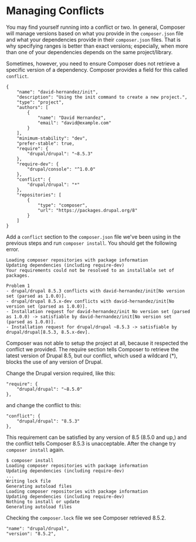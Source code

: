 # Managing Conflicts

You may find yourself running into a conflict or two. In general, Composer will manage versions based 
on what you provide in the `composer.json` file and what your dependencies provide in their `composer.json` files. 
That is why specifying ranges is better than exact versions; especially, when more than one of your dependencies 
depends on the same project/library.

Sometimes, however, you need to ensure Composer does not retrieve a specific version of a dependency. Composer 
provides a field for this called `conflict`.

```$xslt
{
    "name": "david-hernandez/init",
    "description": "Using the init command to create a new project.",
    "type": "project",
    "authors": [
        {
            "name": "David Hernandez",
            "email": "david@example.com"
        }
    ],
    "minimum-stability": "dev",
    "prefer-stable": true,
    "require": {
        "drupal/drupal": "~8.5.3"
    },
    "require-dev": {
        "drupal/console": "^1.0.0"
    },
    "conflict": {
        "drupal/drupal": "*"
    },
    "repositories": [
        {
            "type": "composer",
            "url": "https://packages.drupal.org/8"
        }
    ]
}

```

Add a `conflict` section to the `composer.json` file we've been using in the previous steps and run 
`composer install`. You should get the following error.

```
Loading composer repositories with package information
Updating dependencies (including require-dev)
Your requirements could not be resolved to an installable set of packages.

Problem 1
- drupal/drupal 8.5.3 conflicts with david-hernandez/init[No version set (parsed as 1.0.0)].
- drupal/drupal 8.5.x-dev conflicts with david-hernandez/init[No version set (parsed as 1.0.0)].
- Installation request for david-hernandez/init No version set (parsed as 1.0.0) -> satisfiable by david-hernandez/init[No version set (parsed as 1.0.0)].
- Installation request for drupal/drupal ~8.5.3 -> satisfiable by drupal/drupal[8.5.3, 8.5.x-dev].
```

Composer was not able to setup the project at all, because it respected the conflict we provided. The 
require section tells Composer to retrieve the latest version of Drupal 8.5, but our conflict, which used 
a wildcard (*), blocks the use of any version of Drupal.

Change the Drupal version required, like this:

```$xslt
"require": {
    "drupal/drupal": "~8.5.0"
},
```

and change the conflict to this:

```$xslt
"conflict": {
    "drupal/drupal": "8.5.3"
},
```

This requirement can be satisfied by any version of 8.5 (8.5.0 and up,) and the conflict tells Composer 
8.5.3 is unacceptable. After the change try `composer install` again.

```$xslt
$ composer install
Loading composer repositories with package information
Updating dependencies (including require-dev)
...
Writing lock file
Generating autoload files
Loading composer repositories with package information
Updating dependencies (including require-dev)
Nothing to install or update
Generating autoload files
```

Checking the `composer.lock` file we see Composer retrieved 8.5.2.

```$xslt
"name": "drupal/drupal",
"version": "8.5.2",
```

